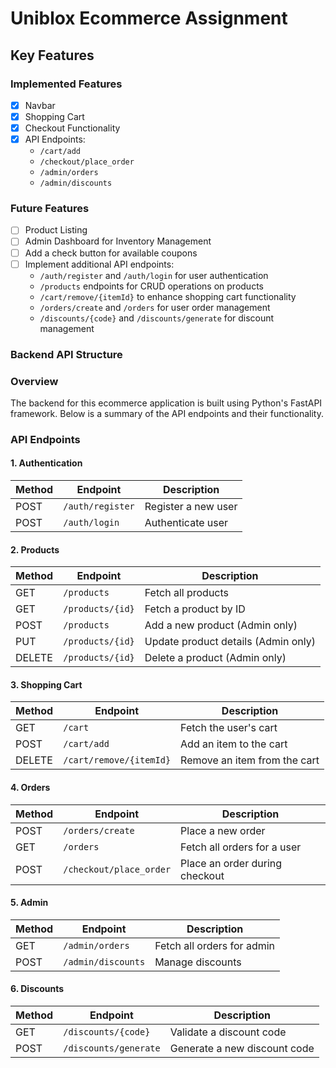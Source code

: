 
# Uniblox Ecommerce Assignment

## Key Features

### Implemented Features
- [x] Navbar
- [x] Shopping Cart
- [x] Checkout Functionality
- [x] API Endpoints:
  - `/cart/add`
  - `/checkout/place_order`
  - `/admin/orders`
  - `/admin/discounts`

### Future Features
- [ ] Product Listing
- [ ] Admin Dashboard for Inventory Management
- [ ] Add a check button for available coupons
- [ ] Implement additional API endpoints:
  - `/auth/register` and `/auth/login` for user authentication
  - `/products` endpoints for CRUD operations on products
  - `/cart/remove/{itemId}` to enhance shopping cart functionality
  - `/orders/create` and `/orders` for user order management
  - `/discounts/{code}` and `/discounts/generate` for discount management

### Backend API Structure

### Overview
The backend for this ecommerce application is built using Python's FastAPI framework. Below is a summary of the API endpoints and their functionality.

### API Endpoints

#### 1. **Authentication**
| Method | Endpoint            | Description              |
|--------|---------------------|--------------------------|
| POST   | `/auth/register`    | Register a new user      |
| POST   | `/auth/login`       | Authenticate user        |

#### 2. **Products**
| Method | Endpoint             | Description                         |
|--------|----------------------|-------------------------------------|
| GET    | `/products`          | Fetch all products                  |
| GET    | `/products/{id}`     | Fetch a product by ID               |
| POST   | `/products`          | Add a new product (Admin only)      |
| PUT    | `/products/{id}`     | Update product details (Admin only) |
| DELETE | `/products/{id}`     | Delete a product (Admin only)       |

#### 3. **Shopping Cart**
| Method | Endpoint                | Description                       |
|--------|-------------------------|-----------------------------------|
| GET    | `/cart`                 | Fetch the user's cart             |
| POST   | `/cart/add`             | Add an item to the cart           |
| DELETE | `/cart/remove/{itemId}` | Remove an item from the cart      |

#### 4. **Orders**
| Method | Endpoint            | Description                       |
|--------|---------------------|-----------------------------------|
| POST   | `/orders/create`    | Place a new order                |
| GET    | `/orders`           | Fetch all orders for a user      |
| POST   | `/checkout/place_order` | Place an order during checkout   |

#### 5. **Admin**
| Method | Endpoint               | Description                              |
|--------|------------------------|------------------------------------------|
| GET    | `/admin/orders`        | Fetch all orders for admin              |
| POST   | `/admin/discounts`     | Manage discounts                        |

#### 6. **Discounts**
| Method | Endpoint                    | Description                       |
|--------|-----------------------------|-----------------------------------|
| GET    | `/discounts/{code}`         | Validate a discount code          |
| POST   | `/discounts/generate`       | Generate a new discount code      |

